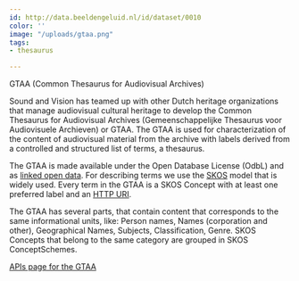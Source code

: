 ```yaml
---
id: http://data.beeldengeluid.nl/id/dataset/0010
color: ''
image: "/uploads/gtaa.png"
tags:
- thesaurus

---
```

GTAA (Common Thesaurus for Audiovisual Archives)

Sound and Vision has teamed up with other Dutch heritage organizations that manage audiovisual cultural heritage to develop the Common Thesaurus for Audiovisual Archives (Gemeenschappelijke Thesaurus voor Audiovisuele Archieven) or GTAA. The GTAA is used for characterization of the content of audiovisual material from the archive with labels derived from a controlled and structured list of terms, a thesaurus.

The GTAA is made available under the Open Database License (OdbL) and as [linked open data](https://www.den.nl/aan-de-slag/uitvoeren/hoe-maak-je-het-beschikbaar/linked-open-data). For describing terms we use the [SKOS](https://www.w3.org/2004/02/skos/) model that is widely used. Every term in the GTAA is a SKOS Concept with at least one preferred label and an [HTTP URI](https://en.wikipedia.org/wiki/Uniform_Resource_Identifier). 

The GTAA has several parts, that contain content that corresponds to the same informational units, like: Person names, Names (corporation and other), Geographical Names, Subjects, Classification, Genre. SKOS Concepts that belong to the same category are grouped in SKOS ConceptSchemes. 


 [APIs page for the GTAA](apis/gtaa)
